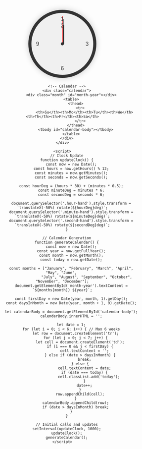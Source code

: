 <html lang="en">
<head>
    <meta charset="UTF-8">
    <title>Clock and Calendar</title>
    <style>
        .container {
            text-align: center;
            font-family: Arial, sans-serif;
        }
        /* Clock Styles */
        .clock {
            width: 200px;
            height: 200px;
            background: #f0f0f0;
            border-radius: 50%;
            position: relative;
            border: 10px solid #333;
            box-shadow: 0 0 20px rgba(0,0,0,0.2);
            margin: 20px auto;
        }
        .hand {
            position: absolute;
            bottom: 50%;
            left: 50%;
            transform-origin: bottom;
            background: #333;
        }
        .hour-hand {
            width: 6px;
            height: 60px;
        }
        .minute-hand {
            width: 4px;
            height: 80px;
        }
        .second-hand {
            width: 2px;
            height: 90px;
            background: #ff4444;
        }
        .center {
            width: 10px;
            height: 10px;
            background: #333;
            border-radius: 50%;
            position: absolute;
            top: 50%;
            left: 50%;
            transform: translate(-50%, -50%);
        }
        .number {
            position: absolute;
            font-size: 18px;
            color: #333;
            text-align: center;
            width: 20px;
        }
        /* Calendar Styles */
        .calendar {
            display: inline-block;
            margin-top: 20px;
        }
        .month {
            font-size: 20px;
            font-weight: bold;
            margin-bottom: 10px;
        }
        table {
            border-collapse: collapse;
            background: #fff;
            box-shadow: 0 0 10px rgba(0,0,0,0.1);
        }
        th, td {
            width: 40px;
            height: 40px;
            text-align: center;
            border: 1px solid #ddd;
        }
        th {
            background: #333;
            color: #fff;
        }
        td {
            background: #f9f9f9;
        }
        .today {
            background: #ff4444;
            color: #fff;
            font-weight: bold;
        }
    </style>
</head>
<body>
    <div class="container">
        <!-- Clock -->
        <div class="clock">
            <div class="hand hour-hand"></div>
            <div class="hand minute-hand"></div>
            <div class="hand second-hand"></div>
            <div class="center"></div>
            <div class="number" style="top: 10px; left: 50%; transform: translateX(-50%);">12</div>
            <div class="number" style="bottom: 10px; left: 50%; transform: translateX(-50%);">6</div>
            <div class="number" style="top: 50%; right: 10px; transform: translateY(-50%);">3</div>
            <div class="number" style="top: 50%; left: 10px; transform: translateY(-50%);">9</div>
        </div>

        <!-- Calendar -->
        <div class="calendar">
            <div class="month" id="month-year"></div>
            <table>
                <thead>
                    <tr>
                        <th>Su</th><th>Mo</th><th>Tu</th><th>We</th><th>Th</th><th>Fr</th><th>Sa</th>
                    </tr>
                </thead>
                <tbody id="calendar-body"></tbody>
            </table>
        </div>
    </div>

    <script>
        // Clock Update
        function updateClock() {
            const now = new Date();
            const hours = now.getHours() % 12;
            const minutes = now.getMinutes();
            const seconds = now.getSeconds();

            const hourDeg = (hours * 30) + (minutes * 0.5);
            const minuteDeg = minutes * 6;
            const secondDeg = seconds * 6;

            document.querySelector('.hour-hand').style.transform = `translateX(-50%) rotate(${hourDeg}deg)`;
            document.querySelector('.minute-hand').style.transform = `translateX(-50%) rotate(${minuteDeg}deg)`;
            document.querySelector('.second-hand').style.transform = `translateX(-50%) rotate(${secondDeg}deg)`;
        }

        // Calendar Generation
        function generateCalendar() {
            const now = new Date();
            const year = now.getFullYear();
            const month = now.getMonth();
            const today = now.getDate();

            const months = ["January", "February", "March", "April", "May", "June", 
                          "July", "August", "September", "October", "November", "December"];
            document.getElementById('month-year').textContent = `${months[month]} ${year}`;

            const firstDay = new Date(year, month, 1).getDay();
            const daysInMonth = new Date(year, month + 1, 0).getDate();

            let calendarBody = document.getElementById('calendar-body');
            calendarBody.innerHTML = '';

            let date = 1;
            for (let i = 0; i < 6; i++) { // Max 6 weeks
                let row = document.createElement('tr');
                for (let j = 0; j < 7; j++) {
                    let cell = document.createElement('td');
                    if (i === 0 && j < firstDay) {
                        cell.textContent = '';
                    } else if (date > daysInMonth) {
                        break;
                    } else {
                        cell.textContent = date;
                        if (date === today) {
                            cell.classList.add('today');
                        }
                        date++;
                    }
                    row.appendChild(cell);
                }
                calendarBody.appendChild(row);
                if (date > daysInMonth) break;
            }
        }

        // Initial calls and updates
        setInterval(updateClock, 1000);
        updateClock();
        generateCalendar();
    </script>
</body>
</html>
